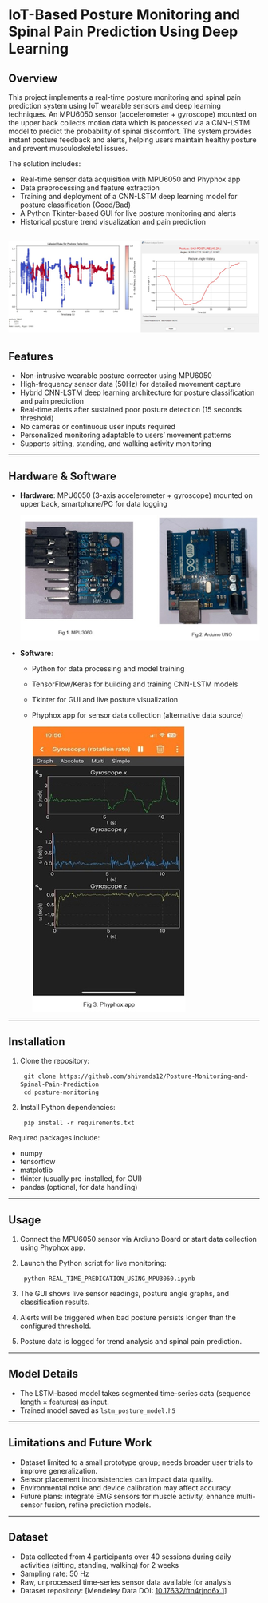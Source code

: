 # IoT-Based Posture Monitoring and Spinal Pain Prediction Using Deep Learning

## Overview

This project implements a real-time posture monitoring and spinal pain prediction system using IoT wearable sensors and deep learning techniques. An MPU6050 sensor (accelerometer + gyroscope) mounted on the upper back collects motion data which is processed via a CNN-LSTM model to predict the probability of spinal discomfort. The system provides instant posture feedback and alerts, helping users maintain healthy posture and prevent musculoskeletal issues.

The solution includes:

- Real-time sensor data acquisition with MPU6050 and Phyphox app
- Data preprocessing and feature extraction
- Training and deployment of a CNN-LSTM deep learning model for posture classification (Good/Bad)
- A Python Tkinter-based GUI for live posture monitoring and alerts
- Historical posture trend visualization and pain prediction

![Overviews](images/Overview.jpg)
---

## Features

- Non-intrusive wearable posture corrector using MPU6050
- High-frequency sensor data (50Hz) for detailed movement capture
- Hybrid CNN-LSTM deep learning architecture for posture classification and pain prediction
- Real-time alerts after sustained poor posture detection (15 seconds threshold)
- No cameras or continuous user inputs required
- Personalized monitoring adaptable to users’ movement patterns
- Supports sitting, standing, and walking activity monitoring
---
## Hardware & Software
- **Hardware**: MPU6050 (3-axis accelerometer + gyroscope) mounted on upper back, smartphone/PC for data logging
  
	![Hardware Setup](images/Hardware.jpg)

- **Software**: 
  - Python for data processing and model training
  - TensorFlow/Keras for building and training CNN-LSTM models
  - Tkinter for GUI and live posture visualization
  - Phyphox app for sensor data collection (alternative data source)

	![Software Setup](images/Phyphox.jpg)

---

## Installation

1. Clone the repository:

		git clone https://github.com/shivamds12/Posture-Monitoring-and-Spinal-Pain-Prediction
		cd posture-monitoring

2. Install Python dependencies:

		pip install -r requirements.txt

Required packages include:
- numpy
- tensorflow
- matplotlib
- tkinter (usually pre-installed, for GUI)
- pandas (optional, for data handling)

---

## Usage

1. Connect the MPU6050 sensor via Ardiuno Board or start data collection using Phyphox app.
2. Launch the Python script for live monitoring:

		python REAL_TIME_PREDICATION_USING_MPU3060.ipynb

3. The GUI shows live sensor readings, posture angle graphs, and classification results.
4. Alerts will be triggered when bad posture persists longer than the configured threshold.
5. Posture data is logged for trend analysis and spinal pain prediction.

---

## Model Details

- The LSTM-based model takes segmented time-series data (sequence length × features) as input.
- Trained model saved as `lstm_posture_model.h5`

---

## Limitations and Future Work

- Dataset limited to a small prototype group; needs broader user trials to improve generalization.
- Sensor placement inconsistencies can impact data quality.
- Environmental noise and device calibration may affect accuracy.
- Future plans: integrate EMG sensors for muscle activity, enhance multi-sensor fusion, refine prediction models.

---

## Dataset

- Data collected from 4 participants over 40 sessions during daily activities (sitting, standing, walking) for 2 weeks
- Sampling rate: 50 Hz
- Raw, unprocessed time-series sensor data available for analysis
- Dataset repository: [Mendeley Data DOI: [10.17632/ftn4rjnd6x.1](https://data.mendeley.com/datasets/ftn4rjnd6x/1)]
